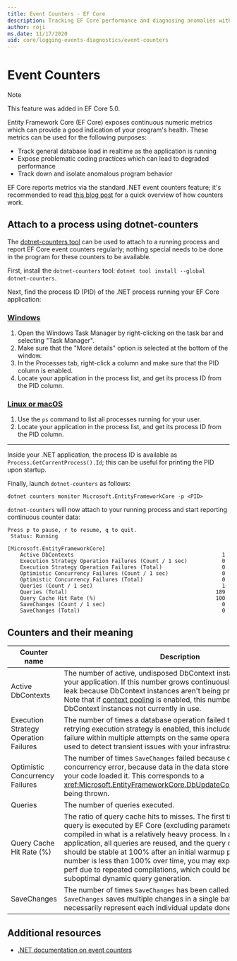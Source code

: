 ```yaml
---
title: Event Counters - EF Core
description: Tracking EF Core performance and diagnosing anomalies with .NET event counters
author: roji
ms.date: 11/17/2020
uid: core/logging-events-diagnostics/event-counters
---
```


# Event Counters

> [!NOTE]
> This feature was added in EF Core 5.0.

Entity Framework Core (EF Core) exposes continuous numeric metrics which can provide a good indication of your program's health. These metrics can be used for the following purposes:

* Track general database load in realtime as the application is running
* Expose problematic coding practices which can lead to degraded performance
* Track down and isolate anomalous program behavior

EF Core reports metrics via the standard .NET event counters feature; it's recommended to read [this blog post](https://devblogs.microsoft.com/dotnet/introducing-diagnostics-improvements-in-net-core-3-0/) for a quick overview of how counters work.

## Attach to a process using dotnet-counters

The [dotnet-counters tool](/dotnet/core/diagnostics/dotnet-counters) can be used to attach to a running process and report EF Core event counters regularly; nothing special needs to be done in the program for these counters to be available.

First, install the `dotnet-counters` tool: `dotnet tool install --global dotnet-counters`.

Next, find the process ID (PID) of the .NET process running your EF Core application:

### [Windows](#tab/windows)

1. Open the Windows Task Manager by right-clicking on the task bar and selecting "Task Manager".
2. Make sure that the "More details" option is selected at the bottom of the window.
3. In the Processes tab, right-click a column and make sure that the PID column is enabled.
4. Locate your application in the process list, and get its process ID from the PID column.

### [Linux or macOS](#tab/fluent-api)

1. Use the `ps` command to list all processes running for your user.
2. Locate your application in the process list, and get its process ID from the PID column.

***

Inside your .NET application, the process ID is available as `Process.GetCurrentProcess().Id`; this can be useful for printing the PID upon startup.

Finally, launch `dotnet-counters` as follows:

```console
dotnet counters monitor Microsoft.EntityFrameworkCore -p <PID>
```

`dotnet-counters` will now attach to your running process and start reporting continuous counter data:

```console
Press p to pause, r to resume, q to quit.
 Status: Running

[Microsoft.EntityFrameworkCore]
    Active DbContexts                                               1
    Execution Strategy Operation Failures (Count / 1 sec)           0
    Execution Strategy Operation Failures (Total)                   0
    Optimistic Concurrency Failures (Count / 1 sec)                 0
    Optimistic Concurrency Failures (Total)                         0
    Queries (Count / 1 sec)                                         1
    Queries (Total)                                               189
    Query Cache Hit Rate (%)                                      100
    SaveChanges (Count / 1 sec)                                     0
    SaveChanges (Total)                                             0
```

## Counters and their meaning

Counter name                          | Description
------------------------------------- | ----
Active DbContexts                     | The number of active, undisposed DbContext instances currently in your application. If this number grows continuously, you may have a leak because DbContext instances aren't being properly disposed. Note that if [context pooling](xref:core/performance/advanced-performance-topics#dbcontext-pooling) is enabled, this number includes pooled DbContext instances not currently in use.
Execution Strategy Operation Failures | The number of times a database operation failed to execute. If a retrying execution strategy is enabled, this includes each individual failure within multiple attempts on the same operation. This can be used to detect transient issues with your infrastructure.
Optimistic Concurrency Failures       | The number of times `SaveChanges` failed because of an optimistic concurrency error, because data in the data store was changed since your code loaded it. This corresponds to a <xref:Microsoft.EntityFrameworkCore.DbUpdateConcurrencyException> being thrown.
Queries                               | The number of queries executed.
Query Cache Hit Rate (%)              | The ratio of query cache hits to misses. The first time a given LINQ query is executed by EF Core (excluding parameters), it must be compiled in what is a relatively heavy process. In a normal application, all queries are reused, and the query cache hit rate should be stable at 100% after an initial warmup period. If this number is less than 100% over time, you may experience degraded perf due to repeated compilations, which could be a result of suboptimal dynamic query generation.
SaveChanges                           | The number of times `SaveChanges` has been called. Note that `SaveChanges` saves multiple changes in a single batch, so this doesn't necessarily represent each individual update done on a single entity.

## Additional resources

* [.NET documentation on event counters](/dotnet/core/diagnostics/event-counters)
